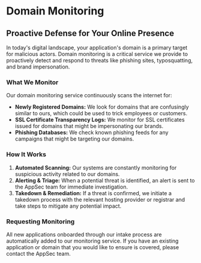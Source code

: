 # Domain Monitoring

## Proactive Defense for Your Online Presence

In today's digital landscape, your application's domain is a primary target for malicious actors. Domain monitoring is a critical service we provide to proactively detect and respond to threats like phishing sites, typosquatting, and brand impersonation.

### What We Monitor

Our domain monitoring service continuously scans the internet for:

-   **Newly Registered Domains:** We look for domains that are confusingly similar to ours, which could be used to trick employees or customers.
-   **SSL Certificate Transparency Logs:** We monitor for SSL certificates issued for domains that might be impersonating our brands.
-   **Phishing Databases:** We check known phishing feeds for any campaigns that might be targeting our domains.

### How It Works

1.  **Automated Scanning:** Our systems are constantly monitoring for suspicious activity related to our domains.
2.  **Alerting & Triage:** When a potential threat is identified, an alert is sent to the AppSec team for immediate investigation.
3.  **Takedown & Remediation:** If a threat is confirmed, we initiate a takedown process with the relevant hosting provider or registrar and take steps to mitigate any potential impact.

### Requesting Monitoring

All new applications onboarded through our intake process are automatically added to our monitoring service. If you have an existing application or domain that you would like to ensure is covered, please contact the AppSec team.
